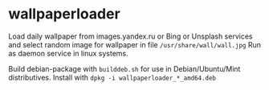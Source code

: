 # wallpaperloader
Load daily wallpaper from images.yandex.ru or Bing or Unsplash services and select random image for wallpaper in file `/usr/share/wall/wall.jpg`
Run as daemon service in linux systems.

Build debian-package with `builddeb.sh` for use in Debian/Ubuntu/Mint distributives.
Install with `dpkg -i wallpaperloader_*_amd64.deb`